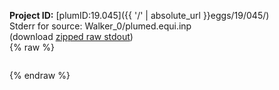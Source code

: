 **Project ID:** [plumID:19.045]({{ '/' | absolute_url }}eggs/19/045/)  
Stderr for source:  Walker_0/plumed.equi.inp   
(download [zipped raw stdout](plumed.equi.inp.plumed.stdout.txt.zip))  
{% raw %}
<pre>
</pre>
{% endraw %}
